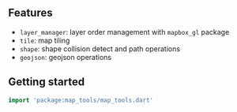 <!--
This README describes the package. If you publish this package to pub.dev,
this README's contents appear on the landing page for your package.

For information about how to write a good package README, see the guide for
[writing package pages](https://dart.dev/guides/libraries/writing-package-pages).

For general information about developing packages, see the Dart guide for
[creating packages](https://dart.dev/guides/libraries/create-library-packages)
and the Flutter guide for
[developing packages and plugins](https://flutter.dev/developing-packages).
-->

## Features

- `layer_manager`: layer order management with `mapbox_gl` package
- `tile`: map tiling
- `shape`: shape collision detect and path operations
- `geojson`: geojson operations

## Getting started

```dart
import 'package:map_tools/map_tools.dart'
```